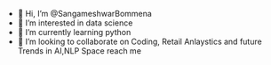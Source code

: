 - 👋 Hi, I’m @SangameshwarBommena
- 👀 I’m interested in data science
- 🌱 I’m currently learning python
- 💞️ I’m looking to collaborate on Coding, Retail Anlaystics and future Trends in AI,NLP Space
reach me 

<!---
SangameshwarBommena/SangameshwarBommena is a ✨ special ✨ repository because its `README.md` (this file) appears on your GitHub profile.
You can click the Preview link to take a look at your changes.
--->
